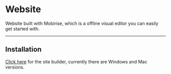 # Website

Website built with Mobirise, which is a offline visual editor you can easily get started with.

---

## Installation

[Click here](https://mobirise.com) for the site builder, currently there are Windows and Mac versions.
